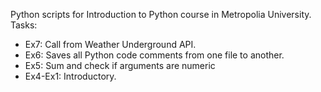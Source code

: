 Python scripts for Introduction to Python course in Metropolia University.
Tasks:
* Ex7: Call from Weather Underground API.
* Ex6: Saves all Python code comments from one file to another.
* Ex5: Sum and check if arguments are numeric
* Ex4-Ex1: Introductory.
